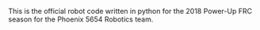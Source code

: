 This is the official robot code written in python for the 2018 Power-Up FRC
season for the Phoenix 5654 Robotics team.